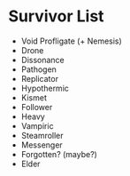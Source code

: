 # Survivor List</br>
- Void Profligate (+ Nemesis)</br>
- Drone</br>
- Dissonance</br>
- Pathogen</br>
- Replicator</br>
- Hypothermic</br>
- Kismet</br>
- Follower</br>
- Heavy</br>
- Vampiric</br>
- Steamroller</br>
- Messenger</br>
- Forgotten? (maybe?)</br>
- Elder
